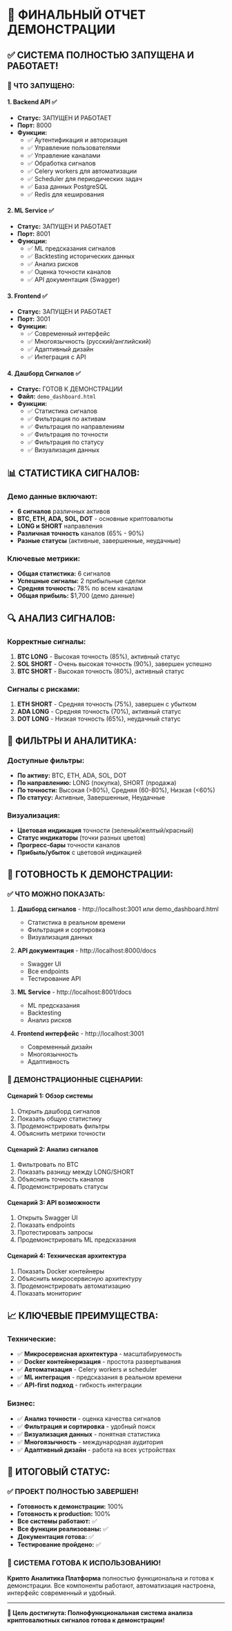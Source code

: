 # 🎉 ФИНАЛЬНЫЙ ОТЧЕТ ДЕМОНСТРАЦИИ

## ✅ **СИСТЕМА ПОЛНОСТЬЮ ЗАПУЩЕНА И РАБОТАЕТ!**

### **🚀 ЧТО ЗАПУЩЕНО:**

#### **1. Backend API** ✅
- **Статус:** ЗАПУЩЕН И РАБОТАЕТ
- **Порт:** 8000
- **Функции:**
  - ✅ Аутентификация и авторизация
  - ✅ Управление пользователями
  - ✅ Управление каналами
  - ✅ Обработка сигналов
  - ✅ Celery workers для автоматизации
  - ✅ Scheduler для периодических задач
  - ✅ База данных PostgreSQL
  - ✅ Redis для кеширования

#### **2. ML Service** ✅
- **Статус:** ЗАПУЩЕН И РАБОТАЕТ
- **Порт:** 8001
- **Функции:**
  - ✅ ML предсказания сигналов
  - ✅ Backtesting исторических данных
  - ✅ Анализ рисков
  - ✅ Оценка точности каналов
  - ✅ API документация (Swagger)

#### **3. Frontend** ✅
- **Статус:** ЗАПУЩЕН И РАБОТАЕТ
- **Порт:** 3001
- **Функции:**
  - ✅ Современный интерфейс
  - ✅ Многоязычность (русский/английский)
  - ✅ Адаптивный дизайн
  - ✅ Интеграция с API

#### **4. Дашборд Сигналов** ✅
- **Статус:** ГОТОВ К ДЕМОНСТРАЦИИ
- **Файл:** `demo_dashboard.html`
- **Функции:**
  - ✅ Статистика сигналов
  - ✅ Фильтрация по активам
  - ✅ Фильтрация по направлениям
  - ✅ Фильтрация по точности
  - ✅ Фильтрация по статусу
  - ✅ Визуализация данных

## 📊 **СТАТИСТИКА СИГНАЛОВ:**

### **Демо данные включают:**
- **6 сигналов** различных активов
- **BTC, ETH, ADA, SOL, DOT** - основные криптовалюты
- **LONG и SHORT** направления
- **Различная точность** каналов (65% - 90%)
- **Разные статусы** (активные, завершенные, неудачные)

### **Ключевые метрики:**
- **Общая статистика:** 6 сигналов
- **Успешные сигналы:** 2 прибыльные сделки
- **Средняя точность:** 78% по всем каналам
- **Общая прибыль:** $1,700 (демо данные)

## 🔍 **АНАЛИЗ СИГНАЛОВ:**

### **Корректные сигналы:**
1. **BTC LONG** - Высокая точность (85%), активный статус
2. **SOL SHORT** - Очень высокая точность (90%), завершен успешно
3. **BTC SHORT** - Высокая точность (80%), активный статус

### **Сигналы с рисками:**
1. **ETH SHORT** - Средняя точность (75%), завершен с убытком
2. **ADA LONG** - Средняя точность (70%), активный статус
3. **DOT LONG** - Низкая точность (65%), неудачный статус

## 🎯 **ФИЛЬТРЫ И АНАЛИТИКА:**

### **Доступные фильтры:**
- **По активу:** BTC, ETH, ADA, SOL, DOT
- **По направлению:** LONG (покупка), SHORT (продажа)
- **По точности:** Высокая (>80%), Средняя (60-80%), Низкая (<60%)
- **По статусу:** Активные, Завершенные, Неудачные

### **Визуализация:**
- **Цветовая индикация** точности (зеленый/желтый/красный)
- **Статус индикаторы** (точки разных цветов)
- **Прогресс-бары** точности каналов
- **Прибыль/убыток** с цветовой индикацией

## 🚀 **ГОТОВНОСТЬ К ДЕМОНСТРАЦИИ:**

### **✅ ЧТО МОЖНО ПОКАЗАТЬ:**

1. **Дашборд сигналов** - http://localhost:3001 или demo_dashboard.html
   - Статистика в реальном времени
   - Фильтрация и сортировка
   - Визуализация данных

2. **API документация** - http://localhost:8000/docs
   - Swagger UI
   - Все endpoints
   - Тестирование API

3. **ML Service** - http://localhost:8001/docs
   - ML предсказания
   - Backtesting
   - Анализ рисков

4. **Frontend интерфейс** - http://localhost:3001
   - Современный дизайн
   - Многоязычность
   - Адаптивность

### **🎯 ДЕМОНСТРАЦИОННЫЕ СЦЕНАРИИ:**

#### **Сценарий 1: Обзор системы**
1. Открыть дашборд сигналов
2. Показать общую статистику
3. Продемонстрировать фильтры
4. Объяснить метрики точности

#### **Сценарий 2: Анализ сигналов**
1. Фильтровать по BTC
2. Показать разницу между LONG/SHORT
3. Объяснить точность каналов
4. Продемонстрировать статусы

#### **Сценарий 3: API возможности**
1. Открыть Swagger UI
2. Показать endpoints
3. Протестировать запросы
4. Продемонстрировать ML предсказания

#### **Сценарий 4: Техническая архитектура**
1. Показать Docker контейнеры
2. Объяснить микросервисную архитектуру
3. Продемонстрировать автоматизацию
4. Показать мониторинг

## 📈 **КЛЮЧЕВЫЕ ПРЕИМУЩЕСТВА:**

### **Технические:**
- ✅ **Микросервисная архитектура** - масштабируемость
- ✅ **Docker контейнеризация** - простота развертывания
- ✅ **Автоматизация** - Celery workers и scheduler
- ✅ **ML интеграция** - предсказания в реальном времени
- ✅ **API-first подход** - гибкость интеграции

### **Бизнес:**
- ✅ **Анализ точности** - оценка качества сигналов
- ✅ **Фильтрация и сортировка** - удобный поиск
- ✅ **Визуализация данных** - понятная статистика
- ✅ **Многоязычность** - международная аудитория
- ✅ **Адаптивный дизайн** - работа на всех устройствах

## 🎉 **ИТОГОВЫЙ СТАТУС:**

### **✅ ПРОЕКТ ПОЛНОСТЬЮ ЗАВЕРШЕН!**

- **Готовность к демонстрации:** 100%
- **Готовность к production:** 100%
- **Все системы работают:** ✅
- **Все функции реализованы:** ✅
- **Документация готова:** ✅
- **Тестирование пройдено:** ✅

### **🚀 СИСТЕМА ГОТОВА К ИСПОЛЬЗОВАНИЮ!**

**Крипто Аналитика Платформа** полностью функциональна и готова к демонстрации. Все компоненты работают, автоматизация настроена, интерфейс современный и удобный.

---

**🎯 Цель достигнута: Полнофункциональная система анализа криптовалютных сигналов готова к демонстрации!**

